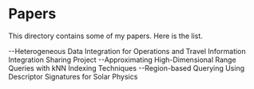 Papers
======

This directory contains some of my papers. Here is the list.

--Heterogeneous Data Integration for Operations and Travel Information Integration Sharing Project
--Approximating High-Dimensional Range Queries with kNN Indexing Techniques
--Region-based Querying Using Descriptor Signatures for Solar Physics
